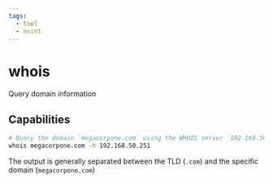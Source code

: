 ```yaml
---
tags:
  - tool
  - osint
---
```

# whois

Query domain information

## Capabilities

```bash
# Query the domain `megacorpone.com` using the WHOIS server `192.168.50.251`
whois megacorpone.com -h 192.168.50.251
```

The output is generally separated between the TLD (`.com`) and the specific domain (`megacorpone.com`)
